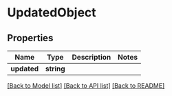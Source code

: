# UpdatedObject

## Properties
Name | Type | Description | Notes
------------ | ------------- | ------------- | -------------
**updated** | **string** |  | 

[[Back to Model list]](../README.md#documentation-for-models) [[Back to API list]](../README.md#documentation-for-api-endpoints) [[Back to README]](../README.md)


